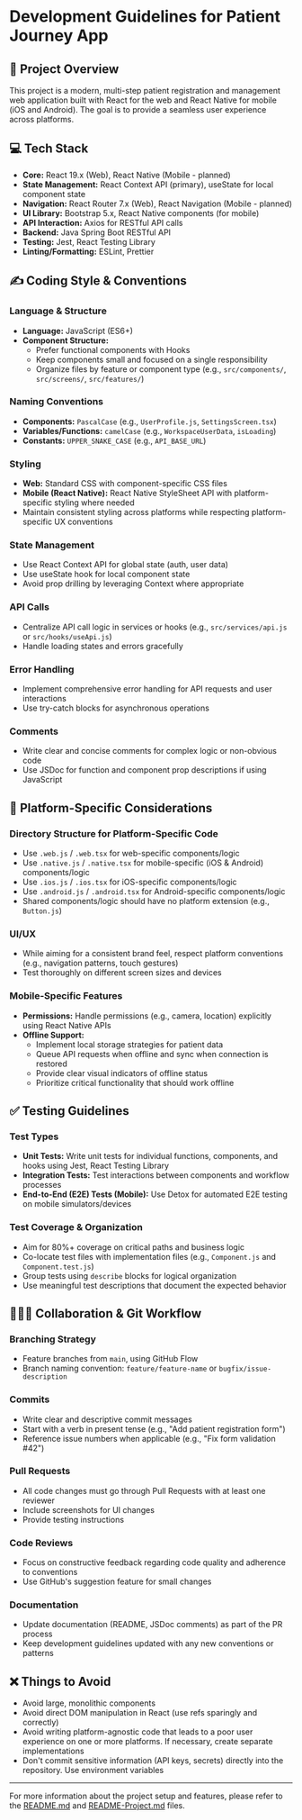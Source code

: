 # Development Guidelines for Patient Journey App

## 🚀 Project Overview

This project is a modern, multi-step patient registration and management web application built with React for the web and React Native for mobile (iOS and Android). The goal is to provide a seamless user experience across platforms.

## 💻 Tech Stack

- **Core:** React 19.x (Web), React Native (Mobile - planned)
- **State Management:** React Context API (primary), useState for local component state
- **Navigation:** React Router 7.x (Web), React Navigation (Mobile - planned)
- **UI Library:** Bootstrap 5.x, React Native components (for mobile)
- **API Interaction:** Axios for RESTful API calls
- **Backend:** Java Spring Boot RESTful API
- **Testing:** Jest, React Testing Library
- **Linting/Formatting:** ESLint, Prettier

## ✍️ Coding Style & Conventions

### Language & Structure
- **Language:** JavaScript (ES6+)
- **Component Structure:**
  - Prefer functional components with Hooks
  - Keep components small and focused on a single responsibility
  - Organize files by feature or component type (e.g., `src/components/`, `src/screens/`, `src/features/`)

### Naming Conventions
- **Components:** `PascalCase` (e.g., `UserProfile.js`, `SettingsScreen.tsx`)
- **Variables/Functions:** `camelCase` (e.g., `WorkspaceUserData`, `isLoading`)
- **Constants:** `UPPER_SNAKE_CASE` (e.g., `API_BASE_URL`)

### Styling
- **Web:** Standard CSS with component-specific CSS files
- **Mobile (React Native):** React Native StyleSheet API with platform-specific styling where needed
- Maintain consistent styling across platforms while respecting platform-specific UX conventions

### State Management
- Use React Context API for global state (auth, user data)
- Use useState hook for local component state
- Avoid prop drilling by leveraging Context where appropriate

### API Calls
- Centralize API call logic in services or hooks (e.g., `src/services/api.js` or `src/hooks/useApi.js`)
- Handle loading states and errors gracefully

### Error Handling
- Implement comprehensive error handling for API requests and user interactions
- Use try-catch blocks for asynchronous operations

### Comments
- Write clear and concise comments for complex logic or non-obvious code
- Use JSDoc for function and component prop descriptions if using JavaScript

## 📱 Platform-Specific Considerations

### Directory Structure for Platform-Specific Code
- Use `.web.js` / `.web.tsx` for web-specific components/logic
- Use `.native.js` / `.native.tsx` for mobile-specific (iOS & Android) components/logic
- Use `.ios.js` / `.ios.tsx` for iOS-specific components/logic
- Use `.android.js` / `.android.tsx` for Android-specific components/logic
- Shared components/logic should have no platform extension (e.g., `Button.js`)

### UI/UX
- While aiming for a consistent brand feel, respect platform conventions (e.g., navigation patterns, touch gestures)
- Test thoroughly on different screen sizes and devices

### Mobile-Specific Features
- **Permissions:** Handle permissions (e.g., camera, location) explicitly using React Native APIs
- **Offline Support:**
  - Implement local storage strategies for patient data
  - Queue API requests when offline and sync when connection is restored
  - Provide clear visual indicators of offline status
  - Prioritize critical functionality that should work offline

## ✅ Testing Guidelines

### Test Types
- **Unit Tests:** Write unit tests for individual functions, components, and hooks using Jest, React Testing Library
- **Integration Tests:** Test interactions between components and workflow processes
- **End-to-End (E2E) Tests (Mobile):** Use Detox for automated E2E testing on mobile simulators/devices

### Test Coverage & Organization
- Aim for 80%+ coverage on critical paths and business logic
- Co-locate test files with implementation files (e.g., `Component.js` and `Component.test.js`)
- Group tests using `describe` blocks for logical organization
- Use meaningful test descriptions that document the expected behavior

## 🧑‍🤝‍🧑 Collaboration & Git Workflow

### Branching Strategy
- Feature branches from `main`, using GitHub Flow
- Branch naming convention: `feature/feature-name` or `bugfix/issue-description`

### Commits
- Write clear and descriptive commit messages
- Start with a verb in present tense (e.g., "Add patient registration form")
- Reference issue numbers when applicable (e.g., "Fix form validation #42")

### Pull Requests
- All code changes must go through Pull Requests with at least one reviewer
- Include screenshots for UI changes
- Provide testing instructions

### Code Reviews
- Focus on constructive feedback regarding code quality and adherence to conventions
- Use GitHub's suggestion feature for small changes

### Documentation
- Update documentation (README, JSDoc comments) as part of the PR process
- Keep development guidelines updated with any new conventions or patterns

## ❌ Things to Avoid

- Avoid large, monolithic components
- Avoid direct DOM manipulation in React (use refs sparingly and correctly)
- Avoid writing platform-agnostic code that leads to a poor user experience on one or more platforms. If necessary, create separate implementations
- Don't commit sensitive information (API keys, secrets) directly into the repository. Use environment variables

---

For more information about the project setup and features, please refer to the [README.md](./README.md) and [README-Project.md](./README-Project.md) files. 